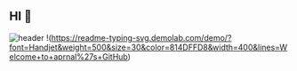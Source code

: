 ## HI 👋

<!--
**kwonjim/kwonjim** is a ✨ _special_ ✨ repository because its `README.md` (this file) appears on your GitHub profile.

Here are some ideas to get you started:

- 🔭 I’m currently working on ...
- 🌱 I’m currently learning ...PM&DESIGN
- 👯 I’m looking to collaborate on ...
- 🤔 I’m looking for help with ...
- 💬 Ask me about ...
- 📫 How to reach me: ...
- 😄 Pronouns: ...
- ⚡ Fun fact: ...
-->
![header](https://capsule-render.vercel.app/api?type=waving&color=EEC0C3&height=300&section=header&text=안녕하세요%20ミ★&fontSize=30)
!(https://readme-typing-svg.demolab.com/demo/?font=Handjet&weight=500&size=30&color=814DFFD8&width=400&lines=Welcome+to+aprnal%27s+GitHub)
